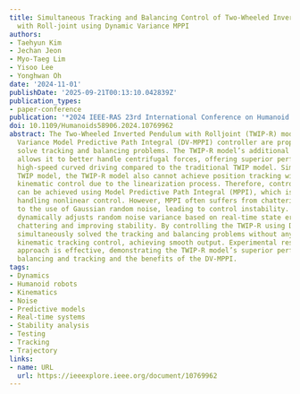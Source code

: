 ```yaml
---
title: Simultaneous Tracking and Balancing Control of Two-Wheeled Inverted Pendulum
  with Roll-joint using Dynamic Variance MPPI
authors:
- Taehyun Kim
- Jechan Jeon
- Myo-Taeg Lim
- Yisoo Lee
- Yonghwan Oh
date: '2024-11-01'
publishDate: '2025-09-21T00:13:10.042839Z'
publication_types:
- paper-conference
publication: '*2024 IEEE-RAS 23rd International Conference on Humanoid Robots (Humanoids)*'
doi: 10.1109/Humanoids58906.2024.10769962
abstract: The Two-Wheeled Inverted Pendulum with Rolljoint (TWIP-R) model and Dynamic
  Variance Model Predictive Path Integral (DV-MPPI) controller are proposed to simultaneously
  solve tracking and balancing problems. The TWIP-R model’s additional roll joint
  allows it to better handle centrifugal forces, offering superior performance in
  high-speed curved driving compared to the traditional TWIP model. Similar to the
  TWIP model, the TWIP-R model also cannot achieve position tracking without additional
  kinematic control due to the linearization process. Therefore, controlling the TWIP-R
  can be achieved using Model Predictive Path Integral (MPPI), which is capable of
  handling nonlinear control. However, MPPI often suffers from chattering issues due
  to the use of Gaussian random noise, leading to control instability. DV-MPPI controller
  dynamically adjusts random noise variance based on real-time state errors, reducing
  chattering and improving stability. By controlling the TWIP-R using DV-MPPI, we
  simultaneously solved the tracking and balancing problems without any additional
  kinematic tracking control, achieving smooth output. Experimental results show our
  approach is effective, demonstrating the TWIP-R model’s superior performance in
  balancing and tracking and the benefits of the DV-MPPI.
tags:
- Dynamics
- Humanoid robots
- Kinematics
- Noise
- Predictive models
- Real-time systems
- Stability analysis
- Testing
- Tracking
- Trajectory
links:
- name: URL
  url: https://ieeexplore.ieee.org/document/10769962
---
```

